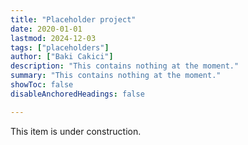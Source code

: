 ```yaml
---
title: "Placeholder project" 
date: 2020-01-01
lastmod: 2024-12-03
tags: ["placeholders"]
author: ["Baki Cakici"]
description: "This contains nothing at the moment."
summary: "This contains nothing at the moment."
showToc: false
disableAnchoredHeadings: false

---
```


This item is under construction.